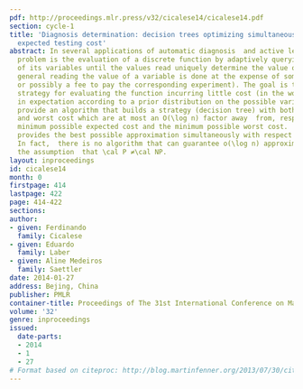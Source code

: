 ```yaml
---
pdf: http://proceedings.mlr.press/v32/cicalese14/cicalese14.pdf
section: cycle-1
title: 'Diagnosis determination: decision trees optimizing simultaneously worst and
  expected testing cost'
abstract: In several applications of automatic diagnosis  and active learning a central
  problem is the evaluation of a discrete function by adaptively querying the values
  of its variables until the values read uniquely determine the value of the function.   In
  general reading the value of a variable is done at the expense of some cost (computational
  or possibly a fee to pay the corresponding experiment). The goal is to design a
  strategy for evaluating the function incurring little cost (in the worst case or
  in expectation according to a prior distribution on the possible variables’ assignments).  We
  provide an algorithm that builds a strategy (decision tree) with both expected cost
  and worst cost which are at most an O(\log n) factor away  from, respectively, the
  minimum possible expected cost and the minimum possible worst cost.  Our algorithm
  provides the best possible approximation simultaneously with respect to both criteria.
  In fact,  there is no algorithm that can guarantee o(\log n) approximation, under
  the assumption  that \cal P ≠\cal NP.
layout: inproceedings
id: cicalese14
month: 0
firstpage: 414
lastpage: 422
page: 414-422
sections: 
author:
- given: Ferdinando
  family: Cicalese
- given: Eduardo
  family: Laber
- given: Aline Medeiros
  family: Saettler
date: 2014-01-27
address: Bejing, China
publisher: PMLR
container-title: Proceedings of The 31st International Conference on Machine Learning
volume: '32'
genre: inproceedings
issued:
  date-parts:
  - 2014
  - 1
  - 27
# Format based on citeproc: http://blog.martinfenner.org/2013/07/30/citeproc-yaml-for-bibliographies/
---
```

